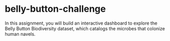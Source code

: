 # belly-button-challenge
In this assignment, you will build an interactive dashboard to explore the Belly Button Biodiversity dataset, which catalogs the microbes that colonize human navels.
